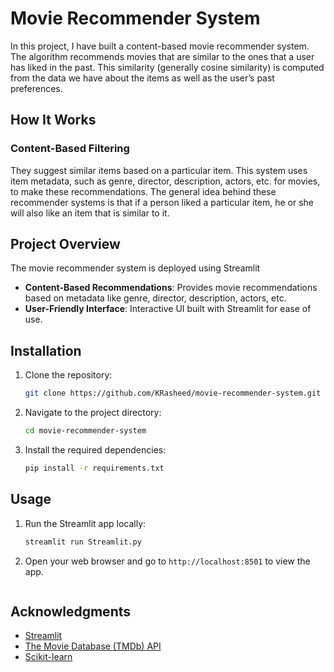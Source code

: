 # Movie Recommender System
In this project, I have built a content-based movie recommender system. The algorithm recommends movies that are similar to the ones that a user has liked in the past. This similarity (generally cosine similarity) is computed from the data we have about the items as well as the user’s past preferences.

## How It Works

### Content-Based Filtering
They suggest similar items based on a particular item. This system uses item metadata, such as genre, director, description, actors, etc. for movies, to make these recommendations. The general idea behind these recommender systems is that if a person liked a particular item, he or she will also like an item that is similar to it.

## Project Overview

The movie recommender system is deployed using Streamlit

- **Content-Based Recommendations**: Provides movie recommendations based on metadata like genre, director, description, actors, etc.
- **User-Friendly Interface**: Interactive UI built with Streamlit for ease of use.

## Installation

1. Clone the repository:
    ```bash
    git clone https://github.com/KRasheed/movie-recommender-system.git
    ```
2. Navigate to the project directory:
    ```bash
    cd movie-recommender-system
    ```
3. Install the required dependencies:
    ```bash
    pip install -r requirements.txt
    ```

## Usage

1. Run the Streamlit app locally:
    ```bash
    streamlit run Streamlit.py
    ```
2. Open your web browser and go to `http://localhost:8501` to view the app.

    ```

## Acknowledgments

- [Streamlit](https://streamlit.io/)
- [The Movie Database (TMDb) API](https://www.themoviedb.org/documentation/api)
- [Scikit-learn](https://scikit-learn.org/)
